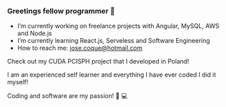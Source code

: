 ### Greetings fellow programmer 👋

- I’m currently working on freelance projects with Angular, MySQL, AWS and Node.js
- I’m currently learning React.js, Serveless and Software Engineering
- How to reach me: jose.coque@hotmail.com

Check out my CUDA PCISPH project that I developed in Poland!

I am an experienced self learner and everything I have ever coded I did it myself!

Coding and software are my passion! :blue_heart: :computer:

